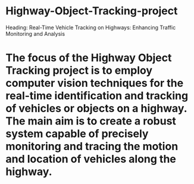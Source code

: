 # Highway-Object-Tracking-project
Heading: Real-Time Vehicle Tracking on Highways: Enhancing Traffic Monitoring and Analysis
# The focus of the Highway Object Tracking project is to employ computer vision techniques for the real-time identification and tracking of vehicles or objects on a highway. The main aim is to create a robust system capable of precisely monitoring and tracing the motion and location of vehicles along the highway.
